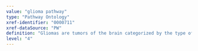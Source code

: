 ```yaml
---
value: "glioma pathway"
type: "Pathway Ontology"
xref-identifier: "0000711"
xref-dataSource: "PW"
definition: "Gliomas are tumors of the brain categorized by the type of cell they are associated with, their location and grade. Several pathways appear to be deregulated via amplifications, overexpression, mutations or loss."
level: "4"
---
```

